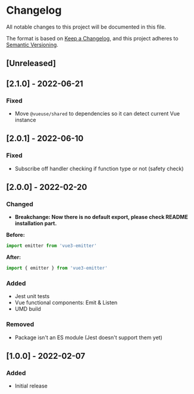 # Changelog

All notable changes to this project will be documented in this file.

The format is based on [Keep a Changelog](https://keepachangelog.com/en/1.0.0/),
and this project adheres to [Semantic Versioning](https://semver.org/spec/v2.0.0.html).

## [Unreleased]

## [2.1.0] - 2022-06-21

### Fixed

- Move `@vueuse/shared` to dependencies so it can detect current Vue instance

## [2.0.1] - 2022-06-10

### Fixed

- Subscribe off handler checking if function type or not (safety check)

## [2.0.0] - 2022-02-20

### Changed

- **Breakchange: Now there is no default export, please check README installation part.**

**Before:**

```js
import emitter from 'vue3-emitter'
```

**After:**

```js
import { emitter } from 'vue3-emitter'
```

### Added

- Jest unit tests
- Vue functional components: Emit & Listen
- UMD build

### Removed

- Package isn't an ES module (Jest doesn't support them yet)

## [1.0.0] - 2022-02-07

### Added

- Initial release
